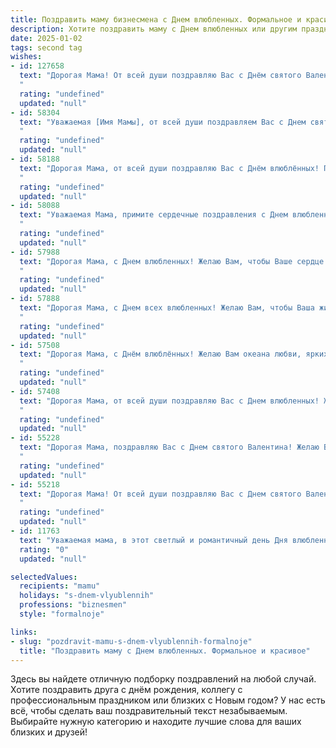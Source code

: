 ```yaml
---
title: Поздравить маму бизнесмена с Днем влюбленных. Формальное и красивое
description: Хотите поздравить маму с Днем влюбленных или другим праздником? Наш ИИ создаст незабываемое поздравление, а вы обязательно выделитесь среди других.  
date: 2025-01-02
tags: second tag
wishes:
- id: 127658
  text: "Дорогая Мама! От всей души поздравляю Вас с Днём святого Валентина! Желаю Вам в этот прекрасный день, наполненный любовью и романтикой,  радости,  тепла и гармонии. Пусть Ваша жизнь, как успешный бизнес, всегда будет полна процветания и благополучия.  С любовью и уважением.
  "
  rating: "undefined"
  updated: "null"
- id: 58304
  text: "Уважаемая [Имя Мамы], от всей души поздравляем Вас с Днем святого Валентина! Желаем Вам любви, счастья и благополучия. Пусть Ваша жизнь будет наполнена яркими моментами, а бизнес процветает!
  "
  rating: "undefined"
  updated: "null"
- id: 58188
  text: "Дорогая Мама, от всей души поздравляю Вас с Днём влюблённых! Пусть Ваша жизнь будет полна любви, тепла и благополучия. Желаю Вам успехов в бизнесе и всегда ярких, счастливых моментов!
  "
  rating: "undefined"
  updated: "null"
- id: 58088
  text: "Уважаемая Мама, примите сердечные поздравления с Днем влюбленных! Желаю Вам океана любви, крепкого здоровья, благополучия и успехов в Вашем непростом, но таком важном бизнесе. Пусть Ваша жизнь будет наполнена яркими моментами, а каждый день приносит новые победы и вдохновение!
  "
  rating: "undefined"
  updated: "null"
- id: 57988
  text: "Дорогая Мама, с Днем влюбленных! Желаю Вам, чтобы Ваше сердце всегда было согрето любовью, а Ваши бизнес-проекты приносили только успех и процветание.
  "
  rating: "undefined"
  updated: "null"
- id: 57888
  text: "Дорогая Мама, с Днем всех влюбленных! Желаю Вам, чтобы Ваша жизнь была полна любви, счастья и процветания. Пусть Ваша бизнес-империя процветает, а сердце радует Вас каждый день.
  "
  rating: "undefined"
  updated: "null"
- id: 57508
  text: "Дорогая Мама, с Днём влюблённых! Желаю Вам океана любви, ярких эмоций, стабильности и благополучия в Вашем бизнесе. Пусть каждый день приносит Вам радость и удовлетворение от новых достижений.
  "
  rating: "undefined"
  updated: "null"
- id: 57408
  text: "Дорогая Мама, от всей души поздравляю Вас с Днем влюбленных! Желаю Вам любви, радости и процветания в Вашем бизнесе. Пусть каждый день приносит Вам новые успехи и вдохновение!
  "
  rating: "undefined"
  updated: "null"
- id: 55228
  text: "Дорогая Мама, поздравляю Вас с Днем святого Валентина! Желаю Вам любви, тепла и гармонии. Пусть Ваша жизнь всегда будет наполнена счастьем, успехом и душевным комфортом. Пусть все Ваши бизнес-проекты процветают, а Ваша семья будет крепкой и счастливой.
  "
  rating: "undefined"
  updated: "null"
- id: 55218
  text: "Дорогая Мама! От всей души поздравляю Вас с Днем святого Валентина! Пусть Ваша жизнь будет наполнена любовью, заботой и счастьем, а бизнес процветает!
  "
  rating: "undefined"
  updated: "null"
- id: 11763
  text: "Уважаемая мама, в этот светлый и романтичный день Дня влюбленных, я хочу выразить Вам свою искреннюю благодарность за все, что Вы делаете для нашей семьи. Ваш неутомимый труд и мудрость в бизнесе вдохновляют меня каждый день. Пусть Ваши дела будут успешными, а сердце наполняется любовью и теплом. С праздником, мама!"
  rating: "0"
  updated: "null"

selectedValues:
  recipients: "mamu"
  holidays: "s-dnem-vlyublennih"
  professions: "biznesmen"
  style: "formalnoje"

links:
- slug: "pozdravit-mamu-s-dnem-vlyublennih-formalnoje"
  title: "Поздравить маму с Днем влюбленных. Формальное и красивое"
---
```


Здесь вы найдете отличную подборку поздравлений на любой случай. 
Хотите поздравить друга с днём рождения, коллегу с профессиональным праздником или близких с Новым годом? У нас есть всё, чтобы сделать ваш поздравительный текст незабываемым. Выбирайте нужную категорию и находите лучшие слова для ваших близких и друзей!
